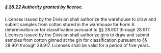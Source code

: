 ##### § 28.22 Authority granted by license. #####

Licenses issued by the Division shall authorize the warehouse to draw and submit samples from cotton stored in the warehouse for Form A determination or for classification pursuant to §§ 28.901 through 28.917. Licenses issued by the Division shall authorize gins to draw and submit samples from cotton ginned at the gin for classification pursuant to §§ 28.901 through 28.917. Licenses shall be valid for a period of five years.